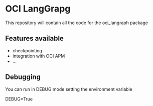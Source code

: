 # OCI LangGrapg
This repository will contain all the code for the oci_langraph package

## Features available
* checkpointing
* integration with OCI APM
* ...

## Debugging
You can run in DEBUG mode setting the environment variable

DEBUG=True




